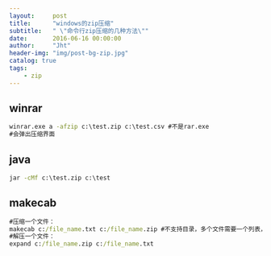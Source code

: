 ```yaml
---
layout:     post
title:      "windows的zip压缩"
subtitle:   " \"命令行zip压缩的几种方法\""
date:       2016-06-16 00:00:00
author:     "Jht"
header-img: "img/post-bg-zip.jpg"
catalog: true
tags:
    - zip
---
```




##  winrar

```bat
winrar.exe a -afzip c:\test.zip c:\test.csv #不是rar.exe
#会弹出压缩界面
```

## java

```bat
jar -cMf c:\test.zip c:\test
```

## makecab

```bat 
#压缩一个文件： 
makecab c:/file_name.txt c:/file_name.zip #不支持目录，多个文件需要一个列表，很麻烦
#解压一个文件： 
expand c:/file_name.zip c:/file_name.txt
```
